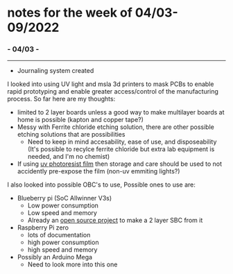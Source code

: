 # notes for the week of 04/03-09/2022

### - 04/03 -
---
- Journaling system created

I looked into using UV light and msla 3d printers to mask PCBs to enable rapid prototyping and enable greater access/control of the manufacturing process. So far here are my thoughts:

* limited to 2 layer boards unless a good way to make multilayer boards at home is possible (kapton and copper tape?)
* Messy with Ferrite chloride etching solution, there are other possible etching solutions that are possibilities
  * Need to keep in mind accesability, ease of use, and disposeability (It's possible to recylce ferrite chloride but extra lab equipment is needed, and I'm no chemist)
* If using [uv photoresist film](https://www.amazon.com/VANTIYAUS-Photosensitive-30cmx500cm-1ftx16-5ft-Photoresist/dp/B01NCS88LU/ref=asc_df_B01NCS88LU/?tag=hyprod-20&linkCode=df0&hvadid=193160167906&hvpos=&hvnetw=g&hvrand=10154905839074515103&hvpone=&hvptwo=&hvqmt=&hvdev=c&hvdvcmdl=&hvlocint=&hvlocphy=9029805&hvtargid=pla-306079767565&psc=1) then storage and care should be used to not accidently pre-expose the film (non-uv emmiting lights?)

I also looked into possible OBC's to use, Possible ones to use are:

* Blueberry pi (SoC Allwinner V3s)
  * Low power consumption
  * Low speed and memory
  * Already an [open source project](https://github.com/petit-miner/Blueberry-PI) to make a 2 layer SBC from it
* Raspberry Pi zero
  * lots of documentation
  * high power consumption
  * high speed and memory
* Possibly an Arduino Mega
  * Need to look more into this one